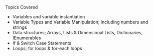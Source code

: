 Topics Covered
- Variables and variable instantiation
- Variable Types and Variable Manipulation; including numbers and strings
- Data structures; Arrays, Lists & Dimensional Lists, Dictionaries, IEnumerables
- If & Switch Case Statements
- Loops; for loops & for-each loops